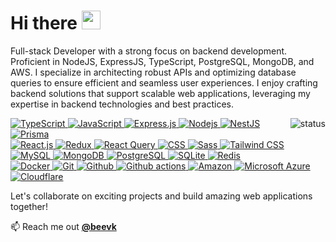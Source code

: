 <h1>
  Hi there <img src="https://raw.githubusercontent.com/iampavangandhi/iampavangandhi/master/gifs/Hi.gif" width="30px">
</h1>

<div>
  <p>
    Full-stack Developer with a strong focus on backend development. Proficient in NodeJS, ExpressJS, TypeScript, PostgreSQL, MongoDB, and AWS. I specialize in architecting robust APIs and optimizing database queries to ensure efficient and seamless user experiences. 
    I enjoy crafting backend solutions that support scalable web applications, leveraging my expertise in backend technologies and best practices.
  </p>
</div>

<p align="right">
  <img alt="status" src="https://github-stats-alpha.vercel.app/api?username=beevk&cc=000&tc=fff&ic=fff&bc=000" align="right" />
</p>

<div align="left">
  <a href="https://www.typescriptlang.org/">
    <img alt="TypeScript"
      src="https://img.shields.io/badge/-TypeScript-007ACC?style=flat&logo=typescript&logoColor=white" />
  </a>
  <a href="https://developer.mozilla.org/en-US/docs/Web/JavaScript">
    <img alt="JavaScript"
      src="https://img.shields.io/badge/JavaScript-323330?style=flat&logo=javascript&logoColor=F7DF1E" />
  </a>
  <a href="https://expressjs.com/">
    <img alt="Express.js" src="https://img.shields.io/badge/Express.js-80a50e?style=flat&logoColor=white" />
  </a>
  <a href="https://nodejs.org/">
    <img alt="Nodejs" src="https://img.shields.io/badge/-Nodejs-43853d?style=flat&logo=Node.js&logoColor=white" />
  </a>
  <a href="https://nestjs.com/">
    <img alt="NestJS"
      src="https://img.shields.io/badge/nestjs-%23E0234E.svg?style=flat&logo=nestjs&logoColor=white" />
  </a>
  <a href="https://www.prisma.io/">
    <img alt="Prisma" src="https://img.shields.io/badge/Prisma-3982CE?style=flat&logo=Prisma&logoColor=white" />
  </a>
</div>

<div>
  <a href="https://reactjs.org/">
    <img alt="React.js" src="https://img.shields.io/badge/-ReactJS-61DAFB?style=flat&logo=react&logoColor=white" />
  </a>
  <a href="https://redux.js.org/">
    <img alt="Redux" src="https://img.shields.io/badge/-Redux-764ABC?style=flat&logo=redux&logoColor=white" />
  </a>
  <a href="https://react-query.tanstack.com/">
    <img alt="React Query"
      src="https://img.shields.io/badge/-React%20Query-FF4154?style=flat&logo=react%20query&logoColor=white" />
  </a>
  <a href="https://developer.mozilla.org/en-US/docs/Web/CSS">
    <img alt="CSS" src="https://img.shields.io/badge/CSS-239120?&style=flat&logo=css3&logoColor=white" />
  </a>
  <a href="https://sass-lang.com/">
    <img alt="Sass" src="https://img.shields.io/badge/-Sass-CC6699?style=flat&logo=sass&logoColor=white" />
  </a>
  <a href="https://tailwindcss.com/">
    <img alt="Tailwind CSS"
      src="https://img.shields.io/badge/tailwindcss-%2338B2AC.svg?style=flat&logo=tailwind-css&logoColor=white" />
  </a>
</div>

<div>
  <a href="https://www.mysql.com/">
    <img alt="MySQL" src="https://img.shields.io/badge/-MySQL-0f69a9?style=flat&logo=mysql&logoColor=white" />
  </a>
  <a href="https://www.mongodb.com/">
    <img alt="MongoDB" src="https://img.shields.io/badge/-MongoDB-13aa52?style=flat&logo=mongodb&logoColor=white" />
  </a>
  <a href="https://www.postgresql.org/">
    <img alt="PostgreSQL"
      src="https://img.shields.io/badge/PostgreSQL-316192?style=flat&logo=postgresql&logoColor=white" />
  </a>
  <a href="https://www.sqlite.org/">
    <img alt="SQLite" src="https://img.shields.io/badge/SQLite-07405E?style=flat&logo=sqlite&logoColor=white" />
  </a>
  <a href="https://redis.io/">
    <img alt="Redis" src="https://img.shields.io/badge/redis-%23DD0031.svg?style=flat&logo=redis&logoColor=white" />
  </a>
</div>

<div>
  <a href="https://www.docker.com/">
    <img alt="Docker" src="https://img.shields.io/badge/-Docker-46a2f1?style=flat&logo=docker&logoColor=white" />
  </a>
  <a href="https://git-scm.com/">
    <img alt="Git" src="https://img.shields.io/badge/-Git-F05032?style=flat&logo=git&logoColor=white" />
  </a>
  <a href="https://github.com/">
    <img alt="Github" src="https://img.shields.io/badge/-GitHub-181717?style=flat&logo=github" />
  </a>
  <a href="https://github.com/features/actions">
    <img alt="Github actions"
      src="https://img.shields.io/badge/-Github_Actions-2088FF?style=flat&logo=github-actions&logoColor=white" />
  </a>
  <a href="https://aws.amazon.com/">
    <img alt="Amazon"
      src="https://img.shields.io/badge/Amazon_AWS-232F3E?style=flat&logo=amazon-aws&logoColor=white" />
  </a>
  <a href="https://azure.microsoft.com/">
    <img alt="Microsoft Azure"
      src="https://img.shields.io/badge/azure-%230072C6.svg?style=flat&logo=microsoftazure&logoColor=white" />
  </a>
  <a href="https://www.cloudflare.com/">
    <img alt="Cloudflare"
      src="https://img.shields.io/badge/Cloudflare-F38020?style=flat&logo=Cloudflare&logoColor=white" />
  </a>
</div>

<p>Let's collaborate on exciting projects and build amazing web applications together!</p>

<div>
  📫 Reach me out <a href="https://www.linkedin.com/in/beevk"><b>@beevk</b></a><br/>
</div>
